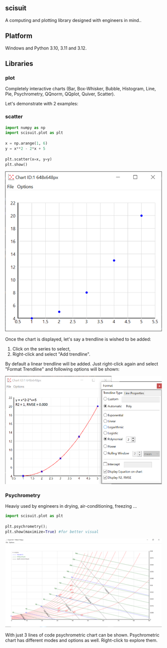## scisuit

A computing and plotting library designed with engineers
in mind..

## Platform

Windows and Python 3.10, 3.11 and 3.12.


## Libraries

### plot

Completely interactive charts (Bar, Box-Whisker, Bubble, Histogram, Line, Pie, Psychrometry, 
QQnorm, QQplot, Quiver, Scatter).

Let's demonstrate with 2 examples:

### scatter

```python
import numpy as np
import scisuit.plot as plt 

x = np.arange(1, 6)
y = x**2 - 2*x + 5

plt.scatter(x=x, y=y)
plt.show()
```

![Scatter chart](scatterplot.png)

Once the chart is displayed, let's say a trendline is wished to be added:

1. Click on the series to select,
2. Right-click and select "Add trendline".

By default a linear trendline will be added. Just right-click again and 
select "Format Trendline" and following options will be shown:

![Scatter with trendline options](scatterplot_trendlineopt.png)


### Psychrometry

Heaviy used by engineers in drying, air-conditioning, freezing ...

```python
import scisuit.plot as plt 

plt.psychrometry();
plt.show(maximize=True) #for better visual

```

![psychrometryplot](psychrometryplot.png)

With just 3 lines of code psychrometric chart can be shown. Psychrometric chart has 
different modes and options as well. Right-click to explore them.


